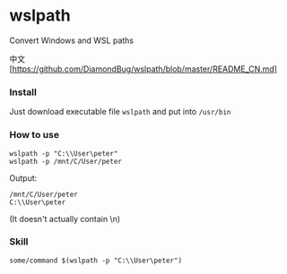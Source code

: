 # wslpath
Convert Windows and WSL paths

中文
[https://github.com/DiamondBug/wslpath/blob/master/README_CN.md]

### Install
Just download executable file ```wslpath``` and put into ```/usr/bin```

### How to use
```shell
wslpath -p "C:\\User\peter"
wslpath -p /mnt/C/User/peter
```
Output:
```shell
/mnt/C/User/peter
C:\\User\peter
```
(It doesn't actually contain \n)

### Skill
```
some/command $(wslpath -p "C:\\User\peter")
```
